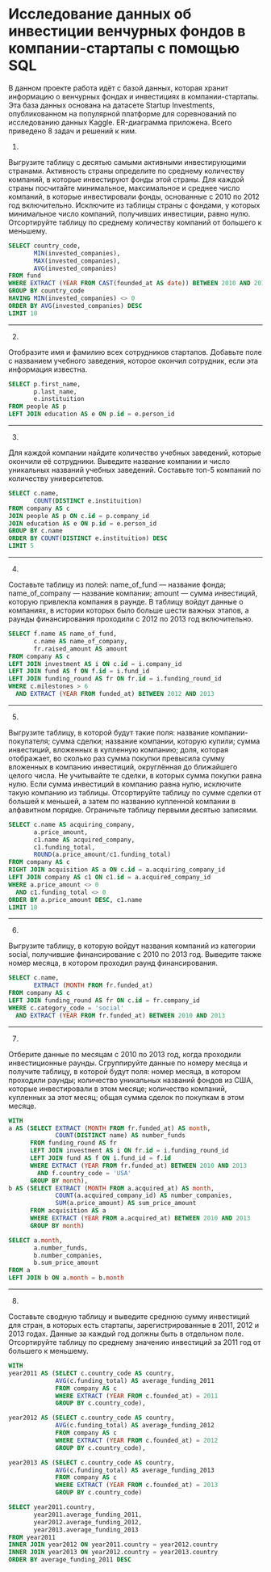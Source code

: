 # Исследование данных об инвестиции венчурных фондов в компании-стартапы с помощью SQL

В данном проекте работа идёт с базой данных, которая хранит информацию о венчурных фондах и инвестициях в компании-стартапы. Эта база данных основана на датасете Startup Investments, опубликованном на популярной платформе для соревнований по исследованию данных Kaggle. ER-диаграмма приложена.
Всего приведено 8 задач и решений к ним.

1.
Выгрузите таблицу с десятью самыми активными инвестирующими странами. Активность страны определите по среднему количеству компаний, в которые инвестируют фонды этой страны.
Для каждой страны посчитайте минимальное, максимальное и среднее число компаний, в которые инвестировали фонды, основанные с 2010 по 2012 год включительно.
Исключите из таблицы страны с фондами, у которых минимальное число компаний, получивших инвестиции, равно нулю. Отсортируйте таблицу по среднему количеству компаний от большего к меньшему.

```sql
SELECT country_code,
       MIN(invested_companies),
       MAX(invested_companies),
       AVG(invested_companies)
FROM fund
WHERE EXTRACT (YEAR FROM CAST(founded_at AS date)) BETWEEN 2010 AND 2012
GROUP BY country_code
HAVING MIN(invested_companies) <> 0 
ORDER BY AVG(invested_companies) DESC
LIMIT 10
```

-------------------------------------------------------------------------


2. 
Отобразите имя и фамилию всех сотрудников стартапов. Добавьте поле с названием учебного заведения, которое окончил сотрудник, если эта информация известна.

```sql
SELECT p.first_name,
       p.last_name,
       e.instituition
FROM people AS p
LEFT JOIN education AS e ON p.id = e.person_id
```

-------------------------------------------------------------------------

3.
Для каждой компании найдите количество учебных заведений, которые окончили её сотрудники. Выведите название компании и число уникальных названий учебных заведений. Составьте топ-5 компаний по количеству университетов.

```sql
SELECT c.name,
       COUNT(DISTINCT e.instituition)
FROM company AS c
JOIN people AS p ON c.id = p.company_id
JOIN education AS e ON p.id = e.person_id
GROUP BY c.name
ORDER BY COUNT(DISTINCT e.instituition) DESC
LIMIT 5
```

-------------------------------------------------------------------------

4.
Составьте таблицу из полей:
name_of_fund — название фонда;
name_of_company — название компании;
amount — сумма инвестиций, которую привлекла компания в раунде.
В таблицу войдут данные о компаниях, в истории которых было больше шести важных этапов, а раунды финансирования проходили с 2012 по 2013 год включительно.

```sql
SELECT f.name AS name_of_fund,
       c.name AS name_of_company,
       fr.raised_amount AS amount
FROM company AS c
LEFT JOIN investment AS i ON c.id = i.company_id
LEFT JOIN fund AS f ON f.id = i.fund_id
LEFT JOIN funding_round AS fr ON fr.id = i.funding_round_id
WHERE c.milestones > 6
  AND EXTRACT (YEAR FROM funded_at) BETWEEN 2012 AND 2013
```

-------------------------------------------------------------------------

5.
Выгрузите таблицу, в которой будут такие поля:
название компании-покупателя;
сумма сделки;
название компании, которую купили;
сумма инвестиций, вложенных в купленную компанию;
доля, которая отображает, во сколько раз сумма покупки превысила сумму вложенных в компанию инвестиций, округлённая до ближайшего целого числа.
Не учитывайте те сделки, в которых сумма покупки равна нулю. Если сумма инвестиций в компанию равна нулю, исключите такую компанию из таблицы.
Отсортируйте таблицу по сумме сделки от большей к меньшей, а затем по названию купленной компании в алфавитном порядке. Ограничьте таблицу первыми десятью записями.

```sql
SELECT c.name AS acquiring_company,
       a.price_amount,
       c1.name AS acquired_company,
       c1.funding_total,
       ROUND(a.price_amount/c1.funding_total)
FROM company AS c
RIGHT JOIN acquisition AS a ON c.id = a.acquiring_company_id
LEFT JOIN company AS c1 ON c1.id = a.acquired_company_id      
WHERE a.price_amount <> 0
  AND c1.funding_total <> 0
ORDER BY a.price_amount DESC, c1.name
LIMIT 10
```

-------------------------------------------------------------------------

6.
Выгрузите таблицу, в которую войдут названия компаний из категории social, получившие финансирование с 2010 по 2013 год. Выведите также номер месяца, в котором проходил раунд финансирования.

```sql
SELECT c.name,
       EXTRACT (MONTH FROM fr.funded_at)
FROM company AS c
LEFT JOIN funding_round AS fr ON c.id = fr.company_id
WHERE c.category_code = 'social'
  AND EXTRACT (YEAR FROM fr.funded_at) BETWEEN 2010 AND 2013  
```

-------------------------------------------------------------------------

7.
Отберите данные по месяцам с 2010 по 2013 год, когда проходили инвестиционные раунды. Сгруппируйте данные по номеру месяца и получите таблицу, в которой будут поля:
номер месяца, в котором проходили раунды;
количество уникальных названий фондов из США, которые инвестировали в этом месяце;
количество компаний, купленных за этот месяц;
общая сумма сделок по покупкам в этом месяце.

```sql
WITH 
a AS (SELECT EXTRACT (MONTH FROM fr.funded_at) AS month,
             COUNT(DISTINCT name) AS number_funds
      FROM funding_round AS fr
      LEFT JOIN investment AS i ON fr.id = i.funding_round_id
      LEFT JOIN fund AS f ON i.fund_id = f.id
      WHERE EXTRACT (YEAR FROM fr.funded_at) BETWEEN 2010 AND 2013
        AND f.country_code = 'USA'
      GROUP BY month),
b AS (SELECT EXTRACT (MONTH FROM a.acquired_at) AS month,
             COUNT(a.acquired_company_id) AS number_companies,
             SUM(a.price_amount) AS sum_price_amount
      FROM acquisition AS a
      WHERE EXTRACT (YEAR FROM a.acquired_at) BETWEEN 2010 AND 2013
      GROUP BY month)

SELECT a.month,
       a.number_funds,
       b.number_companies,
       b.sum_price_amount
FROM a
LEFT JOIN b ON a.month = b.month
```

-------------------------------------------------------------------------

8.
Составьте сводную таблицу и выведите среднюю сумму инвестиций для стран, в которых есть стартапы, зарегистрированные в 2011, 2012 и 2013 годах. Данные за каждый год должны быть в отдельном поле. Отсортируйте таблицу по среднему значению инвестиций за 2011 год от большего к меньшему.


```sql
WITH
year2011 AS (SELECT c.country_code AS country,
             AVG(c.funding_total) AS average_funding_2011
             FROM company AS c
             WHERE EXTRACT (YEAR FROM c.founded_at) = 2011
             GROUP BY c.country_code),

year2012 AS (SELECT c.country_code AS country,
             AVG(c.funding_total) AS average_funding_2012
             FROM company AS c
             WHERE EXTRACT (YEAR FROM c.founded_at) = 2012
             GROUP BY c.country_code),

year2013 AS (SELECT c.country_code AS country,
             AVG(c.funding_total) AS average_funding_2013
             FROM company AS c
             WHERE EXTRACT (YEAR FROM c.founded_at) = 2013
             GROUP BY c.country_code)

SELECT year2011.country,
       year2011.average_funding_2011,
       year2012.average_funding_2012,
       year2013.average_funding_2013
FROM year2011
INNER JOIN year2012 ON year2011.country = year2012.country
INNER JOIN year2013 ON year2012.country = year2013.country
ORDER BY average_funding_2011 DESC
```

